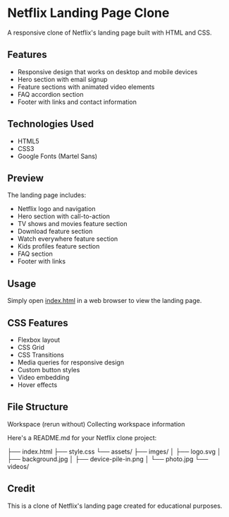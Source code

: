 # Netflix Landing Page Clone

A responsive clone of Netflix's landing page built with HTML and CSS.

## Features

- Responsive design that works on desktop and mobile devices
- Hero section with email signup
- Feature sections with animated video elements
- FAQ accordion section
- Footer with links and contact information

## Technologies Used

- HTML5
- CSS3
- Google Fonts (Martel Sans)

## Preview

The landing page includes:
- Netflix logo and navigation
- Hero section with call-to-action
- TV shows and movies feature section
- Download feature section
- Watch everywhere feature section 
- Kids profiles feature section
- FAQ section
- Footer with links

## Usage

Simply open [index.html](index.html) in a web browser to view the landing page.

## CSS Features

- Flexbox layout
- CSS Grid
- CSS Transitions
- Media queries for responsive design
- Custom button styles
- Video embedding
- Hover effects

## File Structure
Workspace
(rerun without)
Collecting workspace information

Here's a README.md for your Netflix clone project:

├── index.html ├── style.css └── assets/ ├── imges/ │ ├── logo.svg │ ├── background.jpg │ ├── device-pile-in.png │ └── photo.jpg └── videos/



## Credit

This is a clone of Netflix's landing page created for educational purposes.